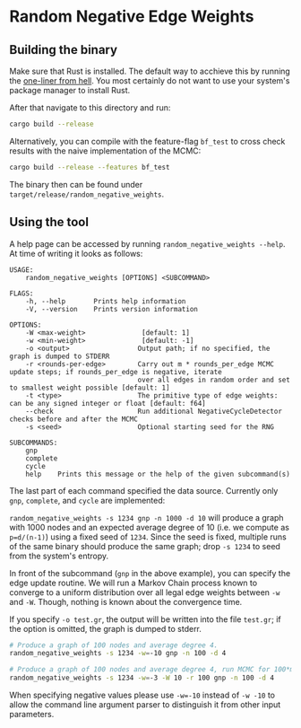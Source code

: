 # Random Negative Edge Weights

## Building the binary

Make sure that Rust is installed. The default way to acchieve this by running
the [one-liner from hell](https://www.rust-lang.org/tools/install).
You most certainly do not want to use your system's package manager to install Rust.

After that navigate to this directory and run:

```bash
cargo build --release
```

Alternatively, you can compile with the feature-flag `bf_test` to cross check results with the naive implementation of the MCMC:
```bash
cargo build --release --features bf_test 
```

The binary then can be found under `target/release/random_negative_weights`.


## Using the tool

A help page can be accessed by running `random_negative_weights --help`.
At time of writing it looks as follows:

```text
USAGE:
    random_negative_weights [OPTIONS] <SUBCOMMAND>

FLAGS:
    -h, --help       Prints help information
    -V, --version    Prints version information

OPTIONS:
    -W <max-weight>              [default: 1]
    -w <min-weight>              [default: -1]
    -o <output>                 Output path; if no specified, the graph is dumped to STDERR
    -r <rounds-per-edge>        Carry out m * rounds_per_edge MCMC update steps; if rounds_per_edge is negative, iterate
                                over all edges in random order and set to smallest weight possible [default: 1]
    -t <type>                   The primitive type of edge weights: can be any signed integer or float [default: f64]
    --check                     Run additional NegativeCycleDetector checks before and after the MCMC 
    -s <seed>                   Optional starting seed for the RNG 

SUBCOMMANDS:
    gnp    
    complete
    cycle
    help    Prints this message or the help of the given subcommand(s)
```

The last part of each command specified the data source. Currently only `gnp`, `complete`, and `cycle` are implemented:

`random_negative_weights -s 1234 gnp -n 1000 -d 10` will produce a graph with 1000 nodes and an expected average
degree of 10 (i.e. we compute as `p=d/(n-1)`) using a fixed seed of `1234`. Since the seed is fixed, multiple runs
of the same binary should produce the same graph; drop `-s 1234` to seed from the system's entropy.

In front of the subcommand (`gnp` in the above example), you can specify the edge update routine. We will run a Markov Chain process known to converge to a uniform distribution over all legal edge
  weights between `-w` and `-W`. Though, nothing is known about the convergence time.

If you specify `-o test.gr`, the output will be written into the file `test.gr`; if the option is omitted, the graph is
dumped to stderr.

```bash
# Produce a graph of 100 nodes and average degree 4.
random_negative_weights -s 1234 -w=-10 gnp -n 100 -d 4

# Produce a graph of 100 nodes and average degree 4, run MCMC for 100*m steps and randomly assign weights in the interval [-3, 10] 
random_negative_weights -s 1234 -w=-3 -W 10 -r 100 gnp -n 100 -d 4
```

When specifying negative values please use `-w=-10` instead of `-w -10` to allow the command line argument parser to distinguish it from other input parameters.



